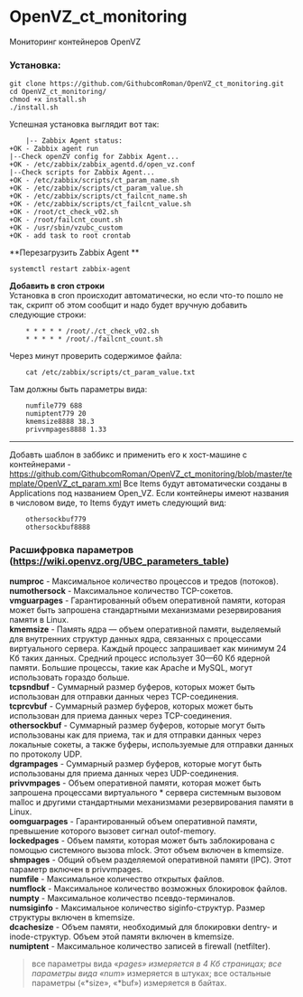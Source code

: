 # OpenVZ_ct_monitoring
Мониторинг контейнеров OpenVZ  

###  Установка:  ###
    git clone https://github.com/GithubcomRoman/OpenVZ_ct_monitoring.git  
    cd OpenVZ_ct_monitoring/  
    chmod +x install.sh  
    ./install.sh  

Успешная установка выглядит вот так:  

        |-- Zabbix Agent status:
	+OK - Zabbix agent run
	|--Check openZV config for Zabbix Agent...
	+OK - /etc/zabbix/zabbix_agentd.d/open_vz.conf
	|--Check scripts for Zabbix Agent...
	+OK - /etc/zabbix/scripts/ct_param_name.sh
	+OK - /etc/zabbix/scripts/ct_param_value.sh
	+OK - /etc/zabbix/scripts/ct_failcnt_name.sh
	+OK - /etc/zabbix/scripts/ct_failcnt_value.sh
	+OK - /root/ct_check_v02.sh
	+OK - /root/failcnt_count.sh
	+OK - /usr/sbin/vzubc_custom
	+OK - add task to root crontab

		
**Перезагрузить Zabbix Agent **	

	systemctl restart zabbix-agent

**Добавить в cron строки**  
Установка в cron происходит автоматически, но если что-то пошло не так, скрипт об этом сообщит и надо будет вручную добавить следующие строки: 

        * * * * * /root/./ct_check_v02.sh  
        * * * * * /root/./failcnt_count.sh  

Через минут проверить содержимое файла:  
        
        cat /etc/zabbix/scripts/ct_param_value.txt  

Там должны быть параметры вида:  

        numfile779 688  
        numiptent779 20  
        kmemsize8888 38.3  
        privvmpages8888 1.33  
_______________________________________________________  

Добавть шаблон в заббикс и применить его к хост-машине с контейнерами - https://github.com/GithubcomRoman/OpenVZ_ct_monitoring/blob/master/template/OpenVZ_ct_param.xml
Все Items будут автоматически созданы в Applications под названием Open_VZ. Если контейнеры имеют названия в числовом виде, то Items будут иметь следующий вид:  

        othersockbuf779  
        othersockbuf8888  

###  Расшифровка параметров (https://wiki.openvz.org/UBC_parameters_table)  ###
**numproc** - Максимальное количество процессов и тредов (потоков).  
**numothersock** - Максимальное количество TCP-сокетов.  
**vmguarpages** - Гарантированный объем оперативной памяти, которая может быть запрошена стандартными механизмами резервирования памяти в Linux.  
**kmemsize** - Память ядра — объем оперативной памяти, выделяемый для внутренних структур данных ядра, связанных с процессами виртуального сервера. Каждый процесс запрашивает как минимум 24 Кб таких данных. Средний процесс использует 30—60 Кб ядерной памяти. Большие процессы, такие как Apache и MySQL, могут использовать гораздо больше.  
**tcpsndbuf** - Суммарный размер буферов, которых может быть использован для отправки данных через TCP-соединения.  
**tcprcvbuf** - Суммарный размер буферов, которых может быть использован для приема данных через TCP-соединения.  
**othersockbuf** - Суммарный размер буферов, которые могут быть использованы как для приема, так и для отправки данных через локальные сокеты, а также буферы, используемые для отправки данных по протоколу UDP.  
**dgrampages** - Суммарный размер буферов, которые могут быть использованы для приема данных через UDP-соединения.  
**privvmpages** - Объем оперативной памяти, которая может быть запрошена процессами виртуального * сервера системным вызовом malloc и другими стандартными механизмами резервирования памяти в Linux.  
**oomguarpages** - Гарантированный объем оперативной памяти, превышение которого вызовет сигнал outof-memory.  
**lockedpages** - Объем памяти, которая может быть заблокирована с помощью системного вызова mlock. Этот объем включен в kmemsize.  
**shmpages** - Общий объем разделяемой оперативной памяти (IPC). Этот параметр включен в privvmpages.  
**numfile** - Максимальное количество открытых файлов.  
**numflock** - Максимальное количество возможных блокировок файлов.  
**numpty** - Максимальное количество псевдо-терминалов.  
**numsiginfo** - Максимальное количество siginfo-структур. Размер структуры включен в kmemsize.  
**dcachesize** - Объем памяти, необходимый для блокировки dentry- и inode-структур. Объем этой памяти включен в kmemsize.  
**numiptent** - Максимальное количество записей в firewall (netfilter).  

>все параметры вида «*pages» измеряется в 4 Кб страницах;
все параметры вида «num*» измеряется в штуках;
все остальные параметры («*size», «*buf») измеряется в байтах.
